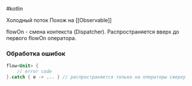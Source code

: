 #kotlin 

Холодный поток
Похож на [[Observable]]

flowOn - смена контекста (Dispatcher). Распространяется вверх до первого flowOn оператора.

### Обработка ошибок

``` kotlin
flow<Unit> {
	// error code
}.catch { e -> ... } // распространяется только на операторы сверху
```

